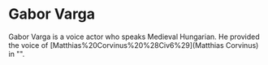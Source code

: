 # Gabor Varga

Gabor Varga is a voice actor who speaks Medieval Hungarian. He provided the voice of [Matthias%20Corvinus%20%28Civ6%29](Matthias Corvinus) in "".